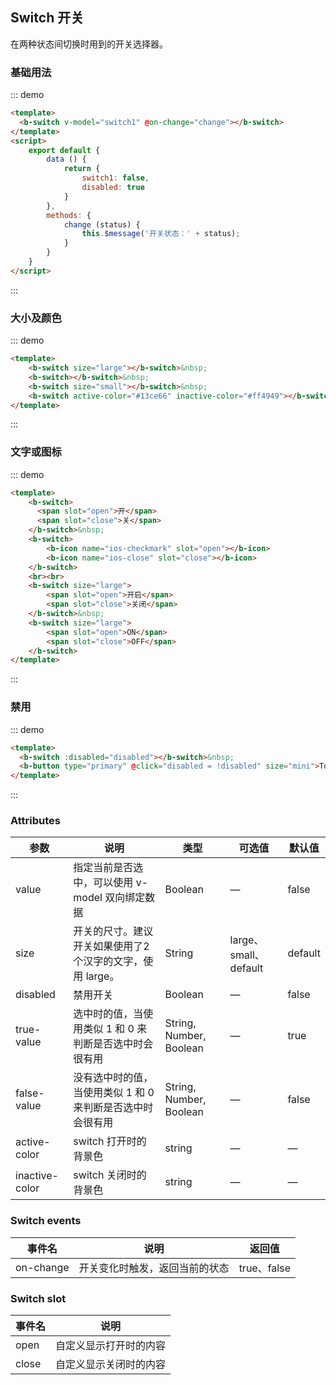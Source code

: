 ## Switch 开关

在两种状态间切换时用到的开关选择器。

### 基础用法

::: demo
```html  
<template>
  <b-switch v-model="switch1" @on-change="change"></b-switch>
</template>
<script>
    export default {
        data () {
            return {
                switch1: false,
                disabled: true
            }  
        },
        methods: {
            change (status) {
                this.$message('开关状态：' + status);
            }
        }
    }
</script>
```
:::

### 大小及颜色

::: demo
```html  
<template>
    <b-switch size="large"></b-switch>&nbsp;
    <b-switch></b-switch>&nbsp;
    <b-switch size="small"></b-switch>&nbsp;
    <b-switch active-color="#13ce66" inactive-color="#ff4949"></b-switch>
</template>
```
:::

### 文字或图标

::: demo
```html  
<template>
    <b-switch>
      <span slot="open">开</span>
      <span slot="close">关</span>
    </b-switch>&nbsp;
    <b-switch>
        <b-icon name="ios-checkmark" slot="open"></b-icon>
        <b-icon name="ios-close" slot="close"></b-icon>
    </b-switch>
    <br><br>
    <b-switch size="large">
        <span slot="open">开启</span>
        <span slot="close">关闭</span>
    </b-switch>&nbsp;
    <b-switch size="large">
        <span slot="open">ON</span>
        <span slot="close">OFF</span>
    </b-switch>
</template>
```
:::



### 禁用

::: demo
```html  
<template>
  <b-switch :disabled="disabled"></b-switch>&nbsp;
  <b-button type="primary" @click="disabled = !disabled" size="mini">Toggle Disabled</Button>
</template>
```
:::

### Attributes

| 参数      | 说明    | 类型      | 可选值       | 默认值   |
|---------- |-------- |---------- |-------------  |-------- |
| value     | 指定当前是否选中，可以使用 v-model 双向绑定数据   | Boolean  |  —   |  false   |
| size     | 开关的尺寸。建议开关如果使用了2个汉字的文字，使用 large。   | String  |  large、small、default   |  default   |
| disabled     | 禁用开关	   | Boolean  |  —   |  false   |
| true-value     | 选中时的值，当使用类似 1 和 0 来判断是否选中时会很有用	   | String, Number, Boolean  |  —   |  true   |
| false-value	 | 没有选中时的值，当使用类似 1 和 0 来判断是否选中时会很有用	   | String, Number, Boolean  |  —   |  false   |
| active-color	 | switch 打开时的背景色	   | string |  —   |   —    |
| inactive-color | switch 关闭时的背景色	   | string |  —   |   —    |

### Switch events

| 事件名      | 说明    | 返回值      |
|---------- |-------- |---------- |
| on-change     | 开关变化时触发，返回当前的状态   | true、false  |

### Switch slot

| 事件名      | 说明    |
|---------- |-------- |
| open  | 自定义显示打开时的内容  |
| close  | 自定义显示关闭时的内容  |
